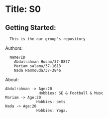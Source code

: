 
  
# Title: S0
## Getting Started:
      This is the our group's repository
Authors:

      Name/ID
        Abdulrahman Hosam/37-8877
        Mariam salama/37-1613
        Nada Hammouda/37-3846
About:


    Abdulrahman -> Age:20
                   Hobbies: SE & Football & Musc
    Mariam -> Age:20
                  Hobbies: pets
    Nada -> Age:20
                  Hobbies: Yoga.
                   
                   
             
